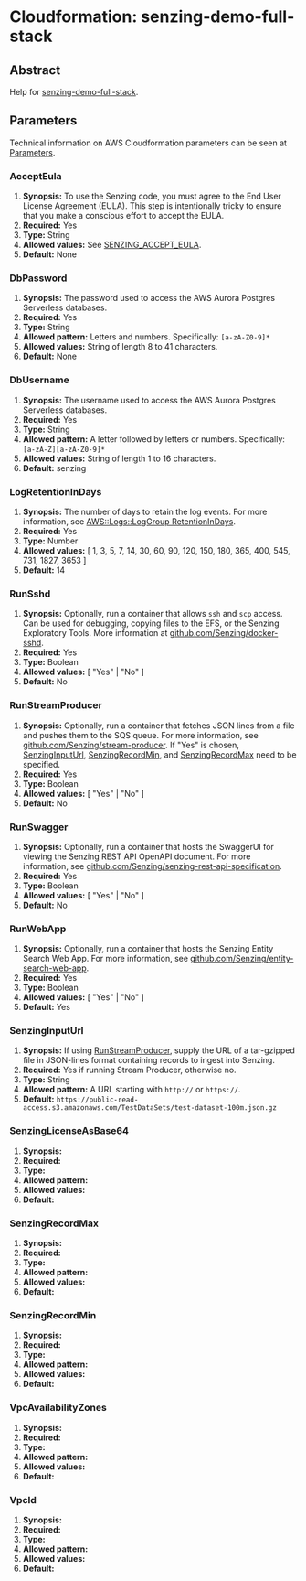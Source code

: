# Cloudformation:  senzing-demo-full-stack

## Abstract

Help for
[senzing-demo-full-stack](https://github.com/Senzing/aws-cloudformation-ecs/tree/main/cloudformation/senzing-demo-full-stack).

## Parameters

Technical information on AWS Cloudformation parameters can be seen at
[Parameters](https://docs.aws.amazon.com/AWSCloudFormation/latest/UserGuide/parameters-section-structure.html).

### AcceptEula

1. **Synopsis:**
   To use the Senzing code, you must agree to the End User License Agreement (EULA).
   This step is intentionally tricky to ensure that you make a conscious effort to accept the EULA.
1. **Required:** Yes
1. **Type:** String
1. **Allowed values:** See [SENZING_ACCEPT_EULA](https://github.com/Senzing/knowledge-base/blob/master/lists/environment-variables.md#senzing_accept_eula).
1. **Default:** None

### DbPassword

1. **Synopsis:** The password used to access the AWS Aurora Postgres Serverless databases.
1. **Required:** Yes
1. **Type:** String
1. **Allowed pattern:** Letters and numbers. Specifically: `[a-zA-Z0-9]*`
1. **Allowed values:** String of length 8 to 41 characters.
1. **Default:** None

### DbUsername

1. **Synopsis:** The username used to access the AWS Aurora Postgres Serverless databases.
1. **Required:** Yes
1. **Type:** String
1. **Allowed pattern:** A letter followed by letters or numbers. Specifically: `[a-zA-Z][a-zA-Z0-9]*`
1. **Allowed values:** String of length 1 to 16 characters.
1. **Default:** senzing

### LogRetentionInDays

1. **Synopsis:**
   The number of days to retain the log events.
   For more information, see [AWS::Logs::LogGroup RetentionInDays](https://docs.aws.amazon.com/AWSCloudFormation/latest/UserGuide/aws-resource-logs-loggroup.html#cfn-logs-loggroup-retentionindays).
1. **Required:** Yes
1. **Type:** Number
1. **Allowed values:** [ 1, 3, 5, 7, 14, 30, 60, 90, 120, 150, 180, 365, 400, 545, 731, 1827, 3653 ]
1. **Default:** 14

### RunSshd

1. **Synopsis:**
   Optionally, run a container that allows `ssh` and `scp` access.
   Can be used for debugging, copying files to the EFS, or the Senzing Exploratory Tools.
   More information at [github.com/Senzing/docker-sshd](https://github.com/Senzing/docker-sshd).
1. **Required:** Yes
1. **Type:** Boolean
1. **Allowed values:**  [ "Yes" | "No" ]
1. **Default:** No

### RunStreamProducer

1. **Synopsis:**
   Optionally, run a container that fetches JSON lines from a file and pushes them to the SQS queue.
   For more information, see [github.com/Senzing/stream-producer](https://github.com/Senzing/stream-producer).
   If "Yes" is chosen,
   [SenzingInputUrl](#senzinginputurl),
   [SenzingRecordMin](#senzingrecordmin),
   and
   [SenzingRecordMax](#senzingrecordmax)
   need to be specified.
1. **Required:** Yes
1. **Type:** Boolean
1. **Allowed values:**  [ "Yes" | "No" ]
1. **Default:** No

### RunSwagger

1. **Synopsis:**
   Optionally, run a container that hosts the SwaggerUI for viewing the Senzing REST API OpenAPI document.
   For more information, see [github.com/Senzing/senzing-rest-api-specification](https://github.com/Senzing/senzing-rest-api-specification).
1. **Required:** Yes
1. **Type:** Boolean
1. **Allowed values:**  [ "Yes" | "No" ]
1. **Default:** No

### RunWebApp

1. **Synopsis:**
   Optionally, run a container that hosts the Senzing Entity Search Web App.
   For more information, see [github.com/Senzing/entity-search-web-app](https://github.com/Senzing/entity-search-web-app).
1. **Required:** Yes
1. **Type:** Boolean
1. **Allowed values:**  [ "Yes" | "No" ]
1. **Default:** Yes

### SenzingInputUrl

1. **Synopsis:**
   If using [RunStreamProducer](#runstreamproducer), supply the URL of a tar-gzipped file in JSON-lines format containing records to ingest into Senzing.
1. **Required:** Yes if running Stream Producer, otherwise no.
1. **Type:** String
1. **Allowed pattern:**  A URL starting with `http://` or `https://`.
1. **Default:** `https://public-read-access.s3.amazonaws.com/TestDataSets/test-dataset-100m.json.gz`

### SenzingLicenseAsBase64

1. **Synopsis:**
1. **Required:**
1. **Type:**
1. **Allowed pattern:**
1. **Allowed values:**
1. **Default:**

### SenzingRecordMax

1. **Synopsis:**
1. **Required:**
1. **Type:**
1. **Allowed pattern:**
1. **Allowed values:**
1. **Default:**

### SenzingRecordMin

1. **Synopsis:**
1. **Required:**
1. **Type:**
1. **Allowed pattern:**
1. **Allowed values:**
1. **Default:**

### VpcAvailabilityZones

1. **Synopsis:**
1. **Required:**
1. **Type:**
1. **Allowed pattern:**
1. **Allowed values:**
1. **Default:**

### VpcId

1. **Synopsis:**
1. **Required:**
1. **Type:**
1. **Allowed pattern:**
1. **Allowed values:**
1. **Default:**
